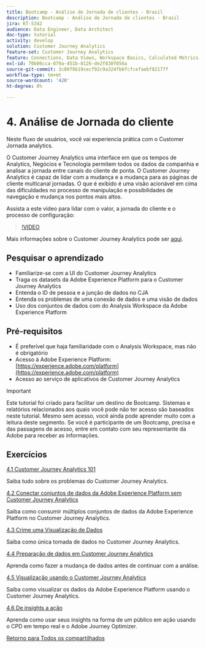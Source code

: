 ```yaml
---
title: Bootcamp - Análise de Jornada de clientes - Brasil
description: Bootcamp - Análise de Jornada de clientes - Brasil
jira: KT-5342
audience: Data Engineer, Data Architect
doc-type: tutorial
activity: develop
solution: Customer Journey Analytics
feature-set: Customer Journey Analytics
feature: Connections, Data Views, Workspace Basics, Calculated Metrics, Visualizations, Audiences
exl-id: 70b06cca-879a-451b-8126-de2f830f056a
source-git-commit: 3c86f9b19cecf92c9a324fb6fcfcefaebf82177f
workflow-type: tm+mt
source-wordcount: '420'
ht-degree: 0%

---
```


# 4. Análise de Jornada do cliente

Neste fluxo de usuários, você vai experiencia prática com o Customer Jornada analytics.

O Customer Journey Analytics uma interface em que os tempos de Analytics, Negócios e Tecnologia permitem todos os dados da companhia e analisar a jornada entre canais do cliente de ponta. O Customer Journey Analytics é capaz de lidar com a mudança e a mudança para as páginas de cliente multicanal jornadas. O que é exibido é uma visão acionável em cima das dificuldades no processo de manipulação e possibilidades de navegação e mudança nos pontos mais altos.

Assista a este vídeo para lidar com o valor, a jornada do cliente e o processo de configuração:

>[!VIDEO](https://video.tv.adobe.com/v/327188?quality=12&learn=on)

Mais informações sobre o Customer Journey Analytics pode ser [aqui](https://spark.adobe.com/page/t62eiRu9l6iWJ/).

## Pesquisar o aprendizado

- Familiarize-se com a UI do Customer Journey Analytics
- Traga os datasets da Adobe Experience Platform para o Customer Journey Analytics
- Entenda o ID de pessoa e a junção de dados no CJA
- Entenda os problemas de uma conexão de dados e uma visão de dados
- Uso dos conjuntos de dados com do Analysis Workspace da Adobe Experience Platform

## Pré-requisitos

- É preferível que haja familiaridade com o Analysis Workspace, mas não é obrigatório
- Acesso à Adobe Experience Platform: [https://experience.adobe.com/platform](https://experience.adobe.com/platform)
- Acesso ao serviço de aplicativos de Customer Journey Analytics

>[!IMPORTANT]
>
>Este tutorial foi criado para facilitar um destino de Bootcamp. Sistemas e relatórios relacionados aos quais você pode não ter acesso são baseados neste tutorial. Mesmo sem acesso, você ainda pode aprender muito com a leitura deste segmento. Se você é participante de um Bootcamp, precisa e das passagens de acesso, entre em contato com seu representante da Adobe para receber as informações.

## Exercícios

[4.1 Customer Journey Analytics 101](./ex1.md)

Saiba tudo sobre os problemas do Customer Journey Analytics.

[4.2 Conectar conjuntos de dados da Adobe Experience Platform sem Customer Journey Analytics](./ex2.md)

Saiba como consumir múltiplos conjuntos de dados da Adobe Experience Platform no Customer Journey Analytics.

[4.3 Crime uma Visualização de Dados](./ex3.md)

Saiba como única tomada de dados no Customer Journey Analytics.

[4.4 Preparação de dados em Customer Journey Analytics](./ex4.md)

Aprenda como fazer a mudança de dados antes de continuar com a análise.

[4.5 Visualização usando o Customer Journey Analytics](./ex5.md)

Saiba como visualizar os dados da Adobe Experience Platform usando o Customer Journey Analytics.

[4.6 De insights a ação](./ex6.md)

Aprenda como usar seus insights na forma de um público em ação usando o CPD em tempo real e o Adobe Journey Optimizer.

[Retorno para Todos os compartilhados](../../overview.md)
